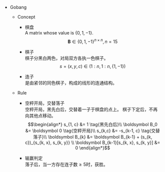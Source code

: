 * Gobang
  - Concept
    - 棋盘  
      A matrix whose value is $\{0, 1, -1\}$.
      $$\boldsymbol B \in \{0, 1, -1\}^{n \times n}, n = 15$$

    - 棋子  
      棋子分黑白两色，对局双方各执一色棋子。
      $$s = (x, y, c) \in (1:n, 1:n, \{1, -1\})  \tag{棋分黑白}$$

    - 连子  
      是由紧邻的同色棋子，构成的线形的连通结构。

  - Rule 
    - 空枰开局，交替落子  
      空枰开局，黑先白后，交替着一子于棋盘的点上。
      棋子下定后，不再向其他点移动。
      $$\begin{align*}
        s_{1, c} &= 1  \tag{黑先白后}\\
        \boldsymbol B_0 &= \boldsymbol 0  \tag{空枰开局}\\
        s_{k,c} &= -s_{k-1, c}  \tag{交替落子}\\
        \boldsymbol B_{k} &= \boldsymbol B_{k-1} + (s_{k, c})_{s_{k, x}, s_{k, y}}  \\
        \boldsymbol B_{k-1}[s_{k, x}, s_{k, y}] &= 0
      \end{align*}$$

    - 输赢判定  
      落子后，当一方存在连子数$\ge 5$时，获胜。